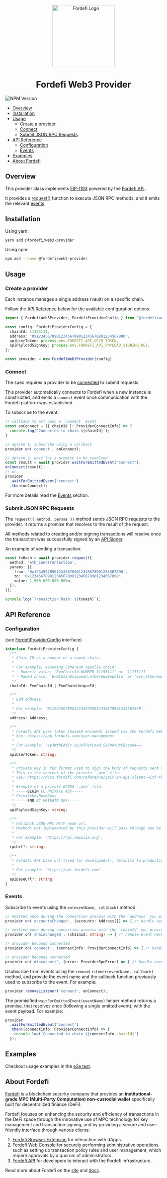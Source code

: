 <p align="center">
  <img src="logo.svg" style="width: 200px" alt="Fordefi Logo"/>
  <h1 align="center">Fordefi Web3 Provider</h1>
</p>

<img src="https://img.shields.io/npm/v/%40fordefi%2Fweb3-provider" alt="NPM Version"/>


<!-- TOC start (generated with https://github.com/derlin/bitdowntoc) -->

- [Overview](#overview)
- [Installation](#installation)
- [Usage](#usage)
    * [Create a provider](#create-a-provider)
    * [Connect](#connect)
    * [Submit JSON RPC Requests](#submit-json-rpc-requests)
- [API Reference](#api-reference)
    * [Configuration](#configuration)
    * [Events](#events)
- [Examples](#examples)
- [About Fordefi](#about-fordefi)

<!-- TOC end -->


## Overview
This provider class implements [EIP-1193](https://eips.ethereum.org/EIPS/eip-1193) powered by the [Fordefi API](https://docs.fordefi.com).

It provides a [request()](https://eips.ethereum.org/EIPS/eip-1193#request) function to execute JSON RPC methods, and it emits the relevant [events](https://eips.ethereum.org/EIPS/eip-1193#events-1).


## Installation

Using yarn:
```bash
yarn add @fordefi/web3-provider
```
Using npm:
```bash
npm add --save @fordefi/web3-provider
```


## Usage

### Create a provider

Each instance manages a single address (vault) on a specific chain.

Follow the [API Reference](#api-reference) below for the available configuration options.

```ts
import { FordefiWeb3Provider, FordefiProviderConfig } from "@fordefi/web3-provider";

const config: FordefiProviderConfig = {
  chainId: 11155111,
  address: "0x1234567890123456789012345678901234567890",
  apiUserToken: process.env.FORDEFI_API_USER_TOKEN,
  apiPayloadSignKey: process.env.FORDEFI_API_PAYLOAD_SIGNING_KEY,
};

const provider = new FordefiWeb3Provider(config)
```

### Connect
The spec requires a provider to be [connected](https://eips.ethereum.org/EIPS/eip-1193#connectivity) to submit requests.

This provider automatically connects to Fordefi when a new instance is constructed,
and emits a `connect` event once communication with the Fordefi platform was established.

To subscribe to the event:
```ts
// callback to act upon a `connect` event
const onConnect = ({ chainId }: ProviderConnectInfo) => {
  console.log(`Connected to chain ${chainId}`);
}

// option 1: subscribe using a callback
provider.on('connect', onConnect);

// option 2: wait for a promise to be resolved
const result = await provider.waitForEmittedEvent('connect');
onConnect(result);
// or
provider
  .waitForEmittedEvent('connect')
  .then(onConnect);
```

For more details read the [Events](#events) section. 

### Submit JSON RPC Requests
The `request({ method, params })` method sends JSON RPC requests to the provider.
It returns a promise that resolves to the result of the request.

All methods related to creating and/or signing transactions will resolve once the transaction was successfully signed by an [API Signer](https://docs.fordefi.com/reference/program-overview).

An example of sending a transaction:

```ts
const txHash = await provider.request({
  method: 'eth_sendTransaction',
  params: [{
    from: '0x1234567890123456789012345678901234567890',
    to: '0x1234567890123456789012345678901234567890',
    value: 1_500_000_000_000n,
  }],
});

console.log(`Transaction hash: ${txHash}`);
```


## API Reference

### Configuration
(see [FordefiProviderConfig](./src/types/config.ts) interface)

```ts
interface FordefiProviderConfig {
  /**
   * Chain ID as a number or a named chain.
   *
   * For example, assuming Ethereum Sepolia chain:
   * - Numeric value: `EvmChainId.NUMBER_11155111` or `11155111`
   * - Named chain: `EvmChainUniqueId.ethereumSepolia` or 'evm_ethereum_sepolia'.
   */
  chainId: EvmChainId | EvmChainUniqueId;

  /**
   * EVM address.
   *
   * For example: '0x1234567890123456789012345678901234567890'.
   */
  address: Address;

  /**
   * Fordefi API user token (base64 encoded) issued via the Fordefi Web Console.
   * See: https://app.fordefi.com/user-management
   *
   * For example: 'eyJWthEAdEr.eyJwTPaYLoad.SiGNAtUrEBase64=='
   */
  apiUserToken: string;

  /**
   * Private key in PEM format used to sign the body of requests sent to the Fordefi API.
   * This is the content of the private `.pem` file.
   * See: https://docs.fordefi.com/reference/pair-an-api-client-with-the-api-signer
   *
   * Example of a private ECDSA `.pem` file:
   * -----BEGIN EC PRIVATE KEY-----
   * PrivateKeyBase64==
   * -----END EC PRIVATE KEY-----
   */
  apiPayloadSignKey: string;
  
  /**
   * Fallback JSON-RPC HTTP node url.
   * Methods not implemented by this provider will pass through and be handled by this node.
   *
   * For example: 'https://rpc.sepolia.org'.
   */
  rpcUrl?: string;
  
  /**
   * Fordefi API base url (used for development), defaults to production API url.
   *
   * For example: 'https://api.fordefi.com'.
   */
  apiBaseUrl?: string;
}
```

### Events

Subscribe to events using the `on(eventName, callback)` method:

```ts
// emitted once during the connection process with the `address` you provided.
provider.on('accountsChanged', (accounts: Address[]) => { /* handle event here */ });

// emitted once during connection process with the `chainId` you provided
provider.on('chainChanged', (chainId: string) => { /* handle event here */ });

// provider becomes connected
provider.on('connect', (connectInfo: ProviderConnectInfo) => { /* handle event here */ });

// provider becomes connected
provider.on('disconnect', (error: ProviderRpcError) => { /* handle event here */ });
```

Usubscribe from events using the `removeListener(eventName, callback)` method, and provide the event name and the callback function
previously used to subscribe to the event. For example:

```ts
provider.removeListener('connect', onConnect);
```

The promisified `waitForEmittedEvent(eventName)` helper method returns a promise, that resolves once (following a single emitted event), with the event payload. For example:
```ts
provider
  .waitForEmittedEvent('connect')
  .then((connectInfo: ProviderConnectInfo) => {
    console.log(`Connected to chain ${connectInfo.chainId}`)
  });
```


## Examples

Checkout usage examples in the [e2e test](./test/provider.test.ts).


## About Fordefi
[Fordefi](https://fordefi.com) is a blockchain security company that provides an **institutional-grade MPC (Multi-Party Computation) non-custodial wallet** specifically built for decentralized finance (DeFi).

Fordefi focuses on enhancing the security and efficiency of transactions in the DeFi space through the innovative use of MPC technology for key management and transaction signing,
and by providing a secure and user-friendly interface through various clients:
1. [Fordefi Browser Extension](https://chromewebstore.google.com/detail/fordefi/hcmehenccjdmfbojapcbcofkgdpbnlle) for interaction with dApps.
2. [Fordefi Web Console](https://app.fordefi.com) for securely performing administrative operations such as setting up transaction policy rules and user management, which require approvals by a quorum of administrators.
3. [Fordefi API](https://docs.fordefi.com/reference/api-overview) for developers to interact with the Fordefi infrastructure.

Read more about Fordefi on the [site](https://fordefi.com) and [docs](https://docs.fordefi.com).
